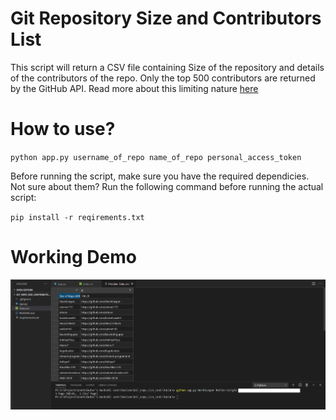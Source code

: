 # Git Repository Size and Contributors List
This script will return a CSV file containing Size of the repository and details of the contributors of the repo. Only the top 500 contributors are returned by the GitHub API. Read more about this limiting nature [here](https://docs.github.com/en/rest/reference/repos#list-repository-contributors)

# How to use?

`python app.py username_of_repo name_of_repo personal_access_token`


Before running the script, make sure you have the required dependicies. Not sure about them? Run the following command before running the actual script:

`pip install -r reqirements.txt`

# Working Demo
![](preview.PNG)